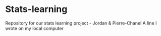 # Stats-learning
Repository for our stats learning project - Jordan &amp; Pierre-Chanel
A line I wrote on my local computer  
